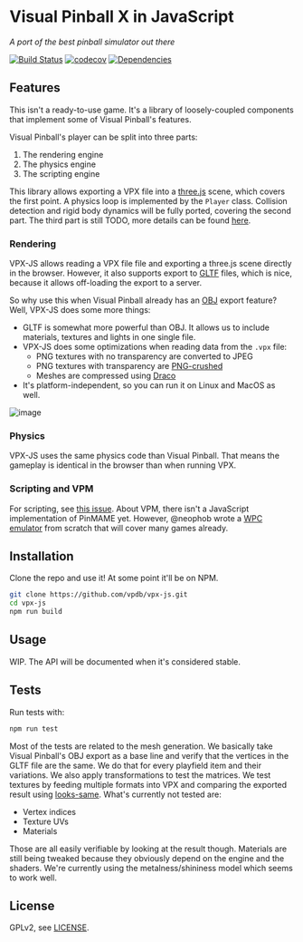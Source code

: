 # Visual Pinball X in JavaScript

*A port of the best pinball simulator out there*

[![Build Status][travis-image]][travis-url]
[![codecov](https://codecov.io/gh/vpdb/vpx-js/branch/master/graph/badge.svg)](https://codecov.io/gh/vpdb/vpx-js)
[![Dependencies][dependencies-image]][dependencies-url]

## Features

This isn't a ready-to-use game. It's a library of loosely-coupled components that
implement some of Visual Pinball's features.

Visual Pinball's player can be split into three parts:

1. The rendering engine
2. The physics engine
3. The scripting engine
    
This library allows exporting a VPX file into a [three.js](https://threejs.org/)
scene, which covers the first point. A physics loop is implemented by the `Player`
class. Collision detection and rigid body dynamics will be fully ported, covering
the second part. The third part is still TODO, more details can be found [here](https://github.com/freezy/vpweb/issues/1).  
    
### Rendering 

VPX-JS allows reading a VPX file file and exporting a three.js scene directly
in the browser. However, it also supports export to [GLTF](https://www.khronos.org/gltf/)
files, which is nice, because it allows off-loading the export to a server.

So why use this when Visual Pinball already has an [OBJ](https://en.wikipedia.org/wiki/Wavefront_.obj_file)
export feature? Well, VPX-JS does some more things:

- GLTF is somewhat more powerful than OBJ. It allows us to include materials, 
  textures and lights in one single file.
- VPX-JS does some optimizations when reading data from the `.vpx` file:
   - PNG textures with no transparency are converted to JPEG
   - PNG textures with transparency are [PNG-crushed](https://en.wikipedia.org/wiki/Pngcrush)
   - Meshes are compressed using [Draco](https://google.github.io/draco/)
- It's platform-independent, so you can run it on Linux and MacOS as well.

![image](https://user-images.githubusercontent.com/70426/56841267-0419fc00-688d-11e9-9996-6d84070da392.png)

### Physics

VPX-JS uses the same physics code than Visual Pinball. That means the gameplay
is identical in the browser than when running VPX. 

### Scripting and VPM

For scripting, see [this issue](https://github.com/freezy/vpweb/issues/1). About
VPM, there isn't a JavaScript implementation of PinMAME yet. However, @neophob
wrote a [WPC emulator](https://github.com/neophob/wpc-emu) from scratch that will
cover many games already. 

## Installation

Clone the repo and use it! At some point it'll be on NPM.

```bash
git clone https://github.com/vpdb/vpx-js.git
cd vpx-js
npm run build
```

## Usage

WIP. The API will be documented when it's considered stable.

## Tests

Run tests with:

```bash
npm run test
```

Most of the tests are related to the mesh generation. We basically take Visual 
Pinball's OBJ export as a base line and verify that the vertices in the GLTF file
are the same. We do that for every playfield item and their variations. We also 
apply transformations to test the matrices. We test textures by feeding multiple 
formats into VPX and comparing the exported result using [looks-same](https://github.com/gemini-testing/looks-same).
What's currently not tested are:

- Vertex indices
- Texture UVs
- Materials

Those are all easily verifiable by looking at the result though. Materials are
still being tweaked because they obviously depend on the engine and the shaders.
We're currently using the metalness/shininess model which seems to work well.

## License

GPLv2, see [LICENSE](LICENSE).

[travis-image]: https://img.shields.io/travis/vpdb/vpx-js.svg?style=flat-square
[travis-url]: https://travis-ci.org/vpdb/vpx-js
[dependencies-image]: https://david-dm.org/vpdb/vpx-js.svg?style=flat-square
[dependencies-url]: https://david-dm.org/vpdb/vpx-js
